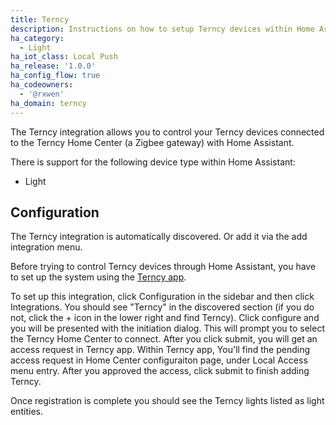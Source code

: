 ```yaml
---
title: Terncy
description: Instructions on how to setup Terncy devices within Home Assistant.
ha_category:
  - Light
ha_iot_class: Local Push
ha_release: '1.0.0'
ha_config_flow: true
ha_codeowners:
  - '@rxwen'
ha_domain: terncy
---
```


The Terncy integration allows you to control your Terncy devices connected to the Terncy Home Center (a Zigbee gateway) with Home Assistant.

There is support for the following device type within Home Assistant:

- Light

## Configuration

The Terncy integration is automatically discovered. Or add it via the add integration menu.

Before trying to control Terncy devices through Home Assistant, you have to set up the system using the [Terncy app](https://www.terncy.com/app/).

To set up this integration, click Configuration in the sidebar and then click Integrations. You should see "Terncy" in the discovered section (if you do not, click the + icon in the lower right and find Terncy). Click configure and you will be presented with the initiation dialog. This will prompt you to select the Terncy Home Center to connect. After you click submit, you will get an access request in Terncy app. Within Terncy app, You'll find the pending access request in Home Center configuraiton page, under Local Access menu entry. After you approved the access, click submit to finish adding Terncy.

Once registration is complete you should see the Terncy lights listed as light entities.

